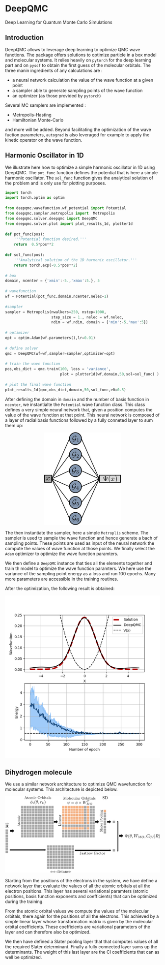 # DeepQMC

Deep Learning for Quantum Monte Carlo Simulations

## Introduction

DeepQMC allows to leverage deep learning to optimize QMC wave functions. The package offers solutions to optimize particle in a box model and molecular systems. It relies heavily on `pytorch` for the deep learning part and on `pyscf` to obtain the first guess of the molecular orbitals. The three manin ingredients of any calculations are :

  * a neural network calculation the value of the wave function at a given point
  * a sampler able to generate sampling points of the wave function
  * an optimizer (as those provided by `pytorch`) 

Several MC samplers are implemented :

  * Metropolis-Hasting
  * Hamiltonian Monte-Carlo

and more will be added. Beyond facilitating the optimization of the wave fuction parameters, `autograd` is also leveraged for example to apply the kinetic operator on the wave function.


## Harmonic Oscillator in 1D

We illustrate here how to optimize a simple harmonic oscillator in 1D using DeepQMC. The `pot_func` function defines the potential that is here a simple harmonic oscillator. The `sol_func` function gives the analytical solution of the problem and is only use for plotting purposes.



```python
import torch
import torch.optim as optim

from deepqmc.wavefunction.wf_potential import Potential
from deepqmc.sampler.metropolis import  Metropolis
from deepqmc.solver.deepqmc import DeepQMC
from deepqmc.solver.plot import plot_results_1d, plotter1d

def pot_func(pos):
    '''Potential function desired.'''
    return  0.5*pos**2

def sol_func(pos):
    '''Analytical solution of the 1D harmonic oscillator.'''
    return torch.exp(-0.5*pos**2)

# box
domain, ncenter = {'xmin':-5.,'xmax':5.}, 5

# wavefunction
wf = Potential(pot_func,domain,ncenter,nelec=1)

#sampler
sampler = Metropolis(nwalkers=250, nstep=1000, 
                     step_size = 1., nelec = wf.nelec, 
                     ndim = wf.ndim, domain = {'min':-5,'max':5})

# optimizer
opt = optim.Adam(wf.parameters(),lr=0.01)

# define solver
qmc = DeepQMC(wf=wf,sampler=sampler,optimizer=opt)

# train the wave function
pos,obs_dict = qmc.train(100, loss = 'variance',
                         plot = plotter1d(wf,domain,50,sol=sol_func) )

# plot the final wave function 
plot_results_1d(qmc,obs_dict,domain,50,sol_func,e0=0.5)
```


After defining the domain in `domain` and the number of basis function in `ncenter`, we instantialte the `Potential` wave function class. This class defines a very simple neural network that, given a position computes the value of the wave function at that point. This neural network is composed of a layer of radial basis functions followed by a fully conneted layer to sum them up:

<p align="center">
<img src="./pics/rbf_nn.png" title="RBF neural network">
</p>

The then instantiate the sampler, here a simple `Metroplis` scheme. The sampler is used to sample the wave function and hence generate a bach of sampling points. These points are used as input of the neural network the compute the values of wave function at those points. We finally select the `Adam` optimizer to optimize the wave function paramters. 

We then define a `DeepQMC` instance that ties all the elements together and train th model to optimize the wave function paramters. We here use the variance of the sampling point energy as a loss and run 100 epochs. Many more parameters are accessible in the training routines.

After the optimization, the following result is obtained:

<p align="center">
<img src="./pics/ho1d.png" title="Results of the optimization">
</p>


## Dihydrogen molecule

We use a similar network architecture to optimize QMC wavefunction for molecular systems. This architecture is depicted below. 

<p align="center">
<img src="./pics/mol_nn.png" title="Neural network used for molecular systems">
</p>

Starting from the positions of the electrons in the system, we have define a network layer that evaluate the values of all the atomic orbitals at all the electron positions. This layer has several variational paramters (atomic positions, basis function exponents and coefficients) that can be optimized during the training. 

From the atomic orbital values we compute the values of the molecular orbitals, there again for the positions of all the electrons. This achieved by a simple linear layer whose transformation matrix is given by the molecular orbital coefficients. These coefficients are variational parameters of the layer and can therefore also be optimized.

We then have defined a Slater pooling layer that that computes values of all the required Slater determinant. Finally a fully connected layer sums up the determinants. The weight of this last layer are the CI coefficients that can as well be optimized.

